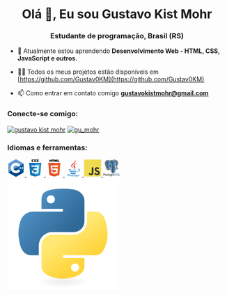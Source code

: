 <h1 align="center">Olá 👋, Eu sou Gustavo Kist Mohr</h1>
<h3 align="center">Estudante de programação, Brasil (RS)</h3>

- 🌱 Atualmente estou aprendendo **Desenvolvimento Web - HTML, CSS, JavaScript e outros.**

- 👨‍💻 Todos os meus projetos estão disponíveis em [https://github.com/Gustav0KM](https://github.com/Gustav0KM)

- 📫 Como entrar em contato comigo **gustavokistmohr@gmail.com**

<h3 align="left">Conecte-se comigo:</h3>
<p align="left">
<a href="https://linkedin.com/in/gustavo kist mohr" target="blank"><img align="center" src="https://raw.githubusercontent.com/rahuldkjain/github-profile-readme-generator/master/src/images/icons/Social/linked-in-alt.svg" alt="gustavo kist mohr" height= "30" largura="40" /></a>
<a href="https://instagram.com/gu_mohr" target="blank"><img align="center" src="https://raw .githubusercontent.com/rahuldkjain/github-profile-readme-generator/master/src/images/icons/Social/instagram.svg" alt="gu_mohr" height="30" width="40" /></a>
</p>

<h3 align="left">Idiomas e ferramentas:</h3>
<p align="left"> <a href="https://www.w3schools.com/cpp/" target="_blank" rel="noreferrer"> <img src="https://raw.githubusercontent.com/devicons/devicon/master/icons/cplusplus/cplusplus-original.svg" alt="cplusplus" width="40" height="40"/> </a> <a href="https://www.w3schools.com/css/" target="_blank" rel="noreferrer"> <img src="https://raw.githubusercontent.com/devicons/devicon/master/icons/css3/css3-original-wordmark.svg" alt="css3" width="40" height="40"/> </a> <a href="https://www.w3.org/html/" target="_blank" rel="noreferrer"> <img src="https://raw.githubusercontent.com/devicons/devicon/master/icons/html5/html5-original-wordmark.svg" alt="html5" width="40" height="40"/> </a> <a href="https://www.java.com" target="_blank" rel="noreferrer"> <img src="https://raw.githubusercontent.com/devicons/devicon/master/icons/java/java-original.svg" alt="java" width="40" height="40"/> </a> <a href="https://developer.mozilla.org/en-US/docs/Web/JavaScript" target="_blank" rel="noreferrer"> <img src="https://raw.githubusercontent.com/devicons/devicon/master/icons/javascript/javascript-original.svg" alt="javascript" width="40" height="40"/> </a> <a href="https://www.postgresql.org" target="_blank" rel="noreferrer"> <img src="https://raw.githubusercontent.com/devicons/devicon/master/icons/postgresql/postgresql-original-wordmark.svg" alt="postgresql" width="40" height="40"/> </a> <a href="https://www.python.org" target="_blank" rel="noreferrer"> <img src="https://raw.githubusercontent.com/devicons/devicon/master/icons/python/python-original.svg" alt="python" largura="40" altura="40"/> </a> </p>

